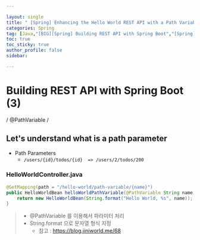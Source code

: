 ```yaml
---

layout: single
title: " [Spring] Enhancing the Hello World REST API with a Path Variable "
categories: Spring
tag: [Java,"[BIG][Spring] Building REST API with Spring Boot","[Spring] String.format","[Spring] @PathVariable"]
toc: true
toc_sticky: true
author_profile: false
sidebar:

---
```

# Building REST API with Spring Boot (3)

/ @PathVariable /

## Let's understand what is a path parameter
- Path Parameters
	- `/users/{id}/todos/{id}  => /users/2/todos/200`

### HelloWorldController.java
```java
@GetMapping(path = "/hello-world/path-variable/{name}")  
public HelloWorldBean helloWorldPathVariable(@PathVariable String name) {  
	return new HelloWorldBean(String.format("Hello World, %s", name));  
}
```
>- @PathVariable 를 이용해서 파라미터 처리
>- String.format 으로 문자열 형식 지정 
>	- 참고 : https://blog.jiniworld.me/68